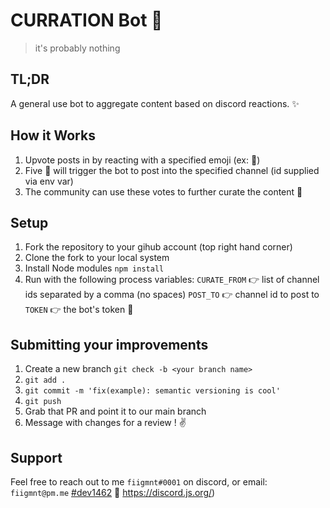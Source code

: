 # CURRATION Bot 🤖

>it's probably nothing

## TL;DR

A general use bot to aggregate content based on discord reactions.  ✨

## How it Works

1. Upvote posts in by reacting with a specified emoji (ex: 📰)
2. Five 📰 will trigger the bot to post into the specified channel (id supplied via env var)
3. The community can use these votes to further curate the content 🤙

## Setup

1. Fork the repository to your gihub account (top right hand corner)
2. Clone the fork to your local system
3. Install Node modules `npm install`
4. Run with the following process variables:
   `CURATE_FROM` :point_right: list of channel ids separated by a comma (no spaces)
   `POST_TO` :point_right: channel id to post to
   `TOKEN` :point_right: the bot's token :mushroom:

## Submitting your improvements

1. Create a new branch `git check -b <your branch name>`
2. `git add .`
3. `git commit -m 'fix(example): semantic versioning is cool'`
4. `git push`
5. Grab that PR and point it to our main branch
6. Message with changes for a review ! :v:

## Support

Feel free to reach out to me `fiigmnt#0001` on discord, or email: `fiigmnt@pm.me`  [#dev1462](https://twitter.com/fiigmnt) 🤙 https://discord.js.org/)
